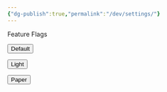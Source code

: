 ```yaml
---
{"dg-publish":true,"permalink":"/dev/settings/"}
---
```


Feature Flags

<p>
<div id="feature-flags"></div>
<script src="https://starryxoxo.github.io/treeajmgar/src/helpers/feature.js"></script>

<button id="theme-default" class="squared-button">Default</button>

<button id="theme-light" class="squared-button">Light</button>

<button id="theme-paper" class="squared-button">Paper</button>

<script src="https://starryxoxo.github.io/treeajmgar/src/helpers/setTheme.js"></script>
